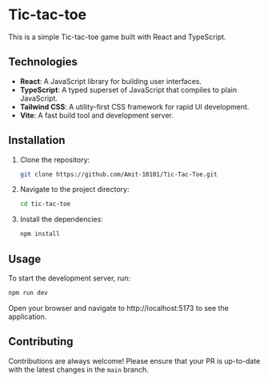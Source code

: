 # Tic-tac-toe

This is a simple Tic-tac-toe game built with React and TypeScript.

## Technologies

-   **React**: A JavaScript library for building user interfaces.
-   **TypeScript**: A typed superset of JavaScript that compiles to plain JavaScript.
-   **Tailwind CSS**: A utility-first CSS framework for rapid UI development.
-   **Vite**: A fast build tool and development server.

## Installation

1. Clone the repository:
    ```sh
    git clone https://github.com/Amit-10101/Tic-Tac-Toe.git
    ```
2. Navigate to the project directory:
    ```sh
    cd tic-tac-toe
    ```
3. Install the dependencies:
    ```sh
    npm install
    ```

## Usage

To start the development server, run:

```sh
npm run dev
```

Open your browser and navigate to http://localhost:5173 to see the application.

## Contributing

Contributions are always welcome! Please ensure that your PR is up-to-date with the latest changes in the `main` branch.
